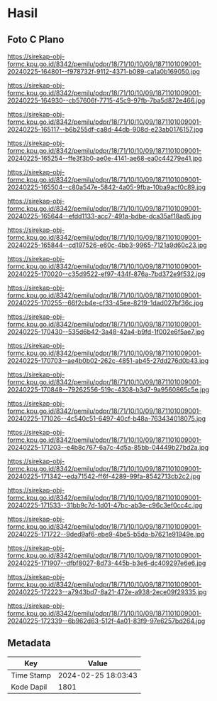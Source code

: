 # Hasil

## Foto C Plano

https://sirekap-obj-formc.kpu.go.id/8342/pemilu/pdpr/18/71/10/10/09/1871101009001-20240225-164801--f978732f-9112-4371-b089-ca1a0b169050.jpg

https://sirekap-obj-formc.kpu.go.id/8342/pemilu/pdpr/18/71/10/10/09/1871101009001-20240225-164930--cb57606f-7715-45c9-97fb-7ba5d872e466.jpg

https://sirekap-obj-formc.kpu.go.id/8342/pemilu/pdpr/18/71/10/10/09/1871101009001-20240225-165117--b6b255df-ca8d-44db-908d-e23ab0176157.jpg

https://sirekap-obj-formc.kpu.go.id/8342/pemilu/pdpr/18/71/10/10/09/1871101009001-20240225-165254--ffe3f3b0-ae0e-4141-ae68-ea0c44279e41.jpg

https://sirekap-obj-formc.kpu.go.id/8342/pemilu/pdpr/18/71/10/10/09/1871101009001-20240225-165504--c80a547e-5842-4a05-9fba-10ba9acf0c89.jpg

https://sirekap-obj-formc.kpu.go.id/8342/pemilu/pdpr/18/71/10/10/09/1871101009001-20240225-165644--efdd1133-acc7-491a-bdbe-dca35af18ad5.jpg

https://sirekap-obj-formc.kpu.go.id/8342/pemilu/pdpr/18/71/10/10/09/1871101009001-20240225-165844--cd197526-e60c-4bb3-9965-7121a9d60c23.jpg

https://sirekap-obj-formc.kpu.go.id/8342/pemilu/pdpr/18/71/10/10/09/1871101009001-20240225-170020--c35d9522-ef97-434f-876a-7bd372e9f532.jpg

https://sirekap-obj-formc.kpu.go.id/8342/pemilu/pdpr/18/71/10/10/09/1871101009001-20240225-170255--66f2cb4e-cf33-45ee-8219-1dad027bf36c.jpg

https://sirekap-obj-formc.kpu.go.id/8342/pemilu/pdpr/18/71/10/10/09/1871101009001-20240225-170430--535d6b42-3a48-42a4-b9fd-1f002e6f5ae7.jpg

https://sirekap-obj-formc.kpu.go.id/8342/pemilu/pdpr/18/71/10/10/09/1871101009001-20240225-170703--ae4b0b02-262c-4851-ab45-27dd276d0b43.jpg

https://sirekap-obj-formc.kpu.go.id/8342/pemilu/pdpr/18/71/10/10/09/1871101009001-20240225-170848--79262556-519c-4308-b3d7-9a9560865c5e.jpg

https://sirekap-obj-formc.kpu.go.id/8342/pemilu/pdpr/18/71/10/10/09/1871101009001-20240225-171026--4c540c51-6497-40cf-b48a-763434018075.jpg

https://sirekap-obj-formc.kpu.go.id/8342/pemilu/pdpr/18/71/10/10/09/1871101009001-20240225-171203--e4b8c767-6a7c-4d5a-85bb-04449b27bd2a.jpg

https://sirekap-obj-formc.kpu.go.id/8342/pemilu/pdpr/18/71/10/10/09/1871101009001-20240225-171342--eda71542-ff6f-4289-99fa-8542713cb2c2.jpg

https://sirekap-obj-formc.kpu.go.id/8342/pemilu/pdpr/18/71/10/10/09/1871101009001-20240225-171533--31bb9c7d-1d01-47bc-ab3e-c96c3ef0cc4c.jpg

https://sirekap-obj-formc.kpu.go.id/8342/pemilu/pdpr/18/71/10/10/09/1871101009001-20240225-171722--9ded9af6-ebe9-4be5-b5da-b7621e91949e.jpg

https://sirekap-obj-formc.kpu.go.id/8342/pemilu/pdpr/18/71/10/10/09/1871101009001-20240225-171907--dfbf8027-8d73-445b-b3e6-dc409297e6e6.jpg

https://sirekap-obj-formc.kpu.go.id/8342/pemilu/pdpr/18/71/10/10/09/1871101009001-20240225-172223--a7943bd7-8a21-472e-a938-2ece09f29335.jpg

https://sirekap-obj-formc.kpu.go.id/8342/pemilu/pdpr/18/71/10/10/09/1871101009001-20240225-172339--6b962d63-512f-4a01-83f9-97e6257bd264.jpg


## Metadata

| Key        | Value               |
| ---------- | ------------------- |
| Time Stamp | 2024-02-25 18:03:43 |
| Kode Dapil | 1801                |



